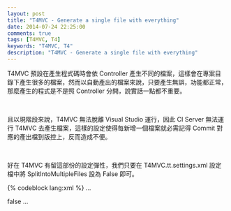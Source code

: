 ```yaml
---
layout: post
title: "T4MVC - Generate a single file with everything"
date: 2014-07-24 22:25:00
comments: true
tags: [T4MVC, T4]
keywords: "T4MVC, T4"
description: "T4MVC - Generate a single file with everything"
---
```


T4MVC 預設在產生程式碼時會依 Controller 產生不同的檔案，這樣會在專案目錄下產生很多的檔案，然而以自動產出的檔案來說，只要產生無誤，功能都正常，那麼產生的程式是不是照 Controller 分開，說實話一點都不重要。  

<!-- More -->

<br/>

且以現階段來說，T4MVC 無法脫離 Visual Studio 運行，因此 CI Server 無法運行 T4MVC 去產生檔案，這樣的設定使得每新增一個檔案就必需記得 Commit 對應的產出檔到版控上，反而造成不便。

<br/>

好在 T4MVC 有留這部份的設定彈性，我們只要在 T4MVC.tt.settings.xml 設定檔中將 SplitIntoMultipleFiles 設為 False 即可。  

{% codeblock lang:xml %}
...
<!-- If true,the template output will be split into multiple files. -->
<SplitIntoMultipleFiles>false</SplitIntoMultipleFiles>
...
```
